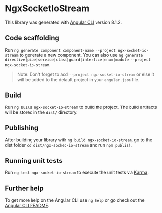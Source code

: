 # NgxSocketIoStream

This library was generated with [Angular CLI](https://github.com/angular/angular-cli) version 8.1.2.

## Code scaffolding

Run `ng generate component component-name --project ngx-socket-io-stream` to generate a new component. You can also use `ng generate directive|pipe|service|class|guard|interface|enum|module --project ngx-socket-io-stream`.
> Note: Don't forget to add `--project ngx-socket-io-stream` or else it will be added to the default project in your `angular.json` file. 

## Build

Run `ng build ngx-socket-io-stream` to build the project. The build artifacts will be stored in the `dist/` directory.

## Publishing

After building your library with `ng build ngx-socket-io-stream`, go to the dist folder `cd dist/ngx-socket-io-stream` and run `npm publish`.

## Running unit tests

Run `ng test ngx-socket-io-stream` to execute the unit tests via [Karma](https://karma-runner.github.io).

## Further help

To get more help on the Angular CLI use `ng help` or go check out the [Angular CLI README](https://github.com/angular/angular-cli/blob/master/README.md).
